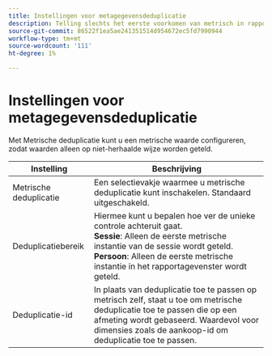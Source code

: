 ```yaml
---
title: Instellingen voor metagegevensdeduplicatie
description: Telling slechts het eerste voorkomen van metrisch in rapporten.
source-git-commit: 86522f1ea5ae241351514d954672ec5fd7990944
workflow-type: tm+mt
source-wordcount: '111'
ht-degree: 1%

---
```



# Instellingen voor metagegevensdeduplicatie

Met Metrische deduplicatie kunt u een metrische waarde configureren, zodat waarden alleen op niet-herhaalde wijze worden geteld.

| Instelling | Beschrijving |
| --- | --- |
| Metrische deduplicatie | Een selectievakje waarmee u metrische deduplicatie kunt inschakelen. Standaard uitgeschakeld. |
| Deduplicatiebereik | Hiermee kunt u bepalen hoe ver de unieke controle achteruit gaat.<br>**Sessie**: Alleen de eerste metrische instantie van de sessie wordt geteld.<br>**Persoon**: Alleen de eerste metrische instantie in het rapportagevenster wordt geteld. |
| Deduplicatie-id | In plaats van deduplicatie toe te passen op metrisch zelf, staat u toe om metrische deduplicatie toe te passen die op een afmeting wordt gebaseerd. Waardevol voor dimensies zoals de aankoop-id om deduplicatie toe te passen. |
